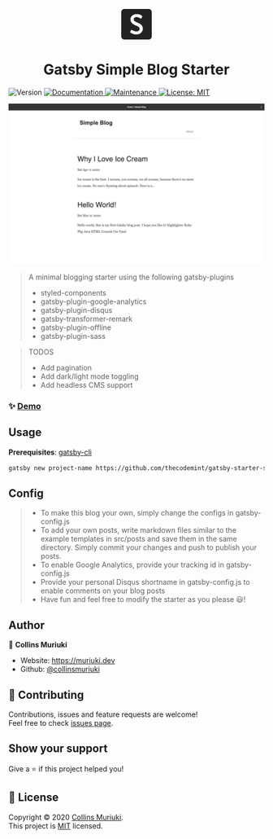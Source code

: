 <p align="center">
  <a href="https://github.com/thecodemint/gatsby-starter-simple">
    <img alt="Simple" src="/src/images/simple-icon.png" width="60" />
  </a>
</p>
<h1 align="center">Gatsby Simple Blog Starter</h1>
<p>
  <img alt="Version" src="https://img.shields.io/badge/version-1.3.5-blue.svg?cacheSeconds=2592000" />
  <a href="https://github.com/thecodemint/gatsby-starter-simple/tree/master#readme" target="_blank">
    <img alt="Documentation" src="https://img.shields.io/badge/documentation-yes-brightgreen.svg" />
  </a>
  <a href="https://github.com/gatsbyjs/gatsby-starter-default/graphs/commit-activity" target="_blank">
    <img alt="Maintenance" src="https://img.shields.io/badge/Maintained%3F-yes-green.svg" />
  </a>
  <a href="LICENSE" target="_blank">
    <img alt="License: MIT" src="https://img.shields.io/badge/License-MIT-yellow.svg" />
  </a>
</p>

<img alt="Screenshot" src="src/images/screenshot.png" />

> A minimal blogging starter using the following gatsby-plugins
>* styled-components
>* gatsby-plugin-google-analytics
>* gatsby-plugin-disqus
>* gatsby-transformer-remark
>* gatsby-plugin-offline
>* gatsby-plugin-sass

> TODOS
>* Add pagination
>* Add dark/light mode toggling
>* Add headless CMS support

### ✨ [Demo](https://thecodemint.github.io/gatsby-starter-simple/)

## Usage
**Prerequisites**: [gatsby-cli](https://www.gatsbyjs.org/docs/quick-start/)
```sh
gatsby new project-name https://github.com/thecodemint/gatsby-starter-simple.git 
```

## Config
>* To make this blog your own, simply change the configs in gatsby-config.js
>* To add your own posts, write markdown files similar to the example templates in src/posts and save them in the same directory. Simply commit your changes and push to publish your posts.
>* To enable Google Analytics, provide your tracking id in gatsby-config.js
>* Provide your personal Disqus shortname in gatsby-config.js to enable comments on your blog posts
>* Have fun and feel free to modify the starter as you please 😃!

## Author

👤 **Collins Muriuki**

* Website: https://muriuki.dev
* Github: [@collinsmuriuki](https://github.com/collinsmuriuki)

## 🤝 Contributing

Contributions, issues and feature requests are welcome!<br />Feel free to check [issues page](https://github.com/thecodemint/gatsby-starter-simple/issues). 

## Show your support

Give a ⭐️ if this project helped you!

## 📝 License

Copyright © 2020 [Collins Muriuki](https://github.com/collinsmuriuki).<br />
This project is [MIT](https://github.com/thecodemint/gatsby-starter-simple/blob/master/LICENSE) licensed.
